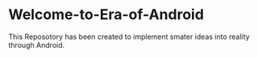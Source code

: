 Welcome-to-Era-of-Android
=========================

This Reposotory has been created to implement smater ideas into reality through Android.
